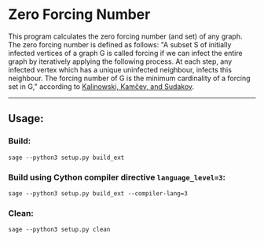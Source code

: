 # Zero Forcing Number
This program calculates the zero forcing number (and set) of any graph. The zero forcing number is defined as follows: "A subset S of initially infected vertices of a graph G is called forcing if we can infect the entire graph by iteratively applying the following process. At each step, any infected vertex which has a unique uninfected neighbour, infects this neighbour. The forcing number of G is the minimum cardinality of a forcing set in G," according to [Kalinowski, Kamčev, and Sudakov](https://arxiv.org/abs/1705.10391). 

---

## Usage:
### Build:
`sage --python3 setup.py build_ext`

### Build using Cython compiler directive `language_level=3`:
`sage --python3 setup.py build_ext --compiler-lang=3`

### Clean:
`sage --python3 setup.py clean`
